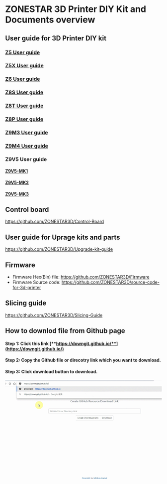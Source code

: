 # ZONESTAR 3D Printer DIY Kit and Documents overview
## User guide for 3D Printer DIY kit
### [Z5 User guide](https://github.com/ZONESTAR3D/Z5)  
### [Z5X  User guide](https://github.com/ZONESTAR3D/Z5X )  
### [Z6 User guide](https://github.com/ZONESTAR3D/Z6)  
### [Z8S User guide](https://github.com/ZONESTAR3D/Z8S)  
### [Z8T User guide](https://github.com/ZONESTAR3D/Z8T)
### [Z8P User guide](https://github.com/ZONESTAR3D/Z8P)    
### [Z9M3 User guide](https://github.com/ZONESTAR3D/Z9/tree/main/Z9M3)  
### [Z9M4 User guide](https://github.com/ZONESTAR3D/Z9/tree/main/Z9M4)  
### Z9V5 User guide  
#### [Z9V5-MK1](https://github.com/ZONESTAR3D/Z9/tree/main/Z9V5/Z9V5-MK1)  
#### [Z9V5-MK2](https://github.com/ZONESTAR3D/Z9/tree/main/Z9V5/Z9V5-MK2)  
#### [Z9V5-MK3](https://github.com/ZONESTAR3D/Z9/tree/main/Z9V5/Z9V5-MK3 ) 

## Control board  
https://github.com/ZONESTAR3D/Control-Board  

## User guide for Uprage kits and parts
https://github.com/ZONESTAR3D/Upgrade-kit-guide

## Firmware
- Firmware Hex(Bin) file: https://github.com/ZONESTAR3D/Firmware  
- Firmware Source code:  https://github.com/ZONESTAR3D/source-code-for-3d-printer  

## Slicing guide  
https://github.com/ZONESTAR3D/Slicing-Guide  

## How to downlod file from Github page
#### Step 1: Click this link [**https://downgit.github.io/**](https://downgit.github.io/) 
#### Step 2: Copy the Github file or direcotry link which you want to download.
#### Step 3: Click download button to download. 
![](download.gif)   
